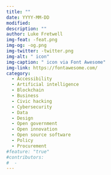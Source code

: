 ```yaml
---
title: ""
date: YYYY-MM-DD
modified: 
description: ""
author: Luke Fretwell
img-feat: -feat.png
img-og: -og.png
img-twitter: -twitter.png
img-alt: " icon"
img-caption: " icon via Font Awesome"
img-link: https://fontawesome.com/
category:
  - Accessibility
  - Artificial intelligence
  - Blockchain
  - Business
  - Civic hacking
  - Cybersecurity
  - Data
  - Design
  - Open government
  - Open innovation
  - Open source software
  - Policy
  - Procurement
#feature: "true"
#contributors:
#  - 
---
```


